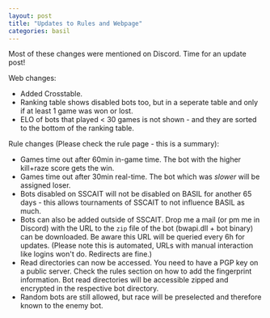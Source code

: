 ```yaml
---
layout: post
title: "Updates to Rules and Webpage"
categories: basil
---
```


Most of these changes were mentioned on Discord. Time for an update post!

Web changes:
* Added Crosstable.
* Ranking table shows disabled bots too, but in a seperate table and only if at least 1 game was won or lost.
* ELO of bots that played < 30 games is not shown - and they are sorted to the bottom of the ranking table.

Rule changes (Please check the rule page - this is a summary):
* Games time out after 60min in-game time. The bot with the higher kill+raze score gets the win.
* Games time out after 30min real-time. The bot which was *slower* will be assigned loser.
* Bots disabled on SSCAIT will not be disabled on BASIL for another 65 days - this allows tournaments of SSCAIT to not influence BASIL as much.
* Bots can also be added outside of SSCAIT. Drop me a mail (or pm me in Discord) with the URL to the `zip` file of the bot (bwapi.dll + bot binary) can be downloaded. Be aware this URL will be queried every 6h for updates. (Please note this is automated, URLs with manual interaction like logins won't do. Redirects are fine.)
* Read directories can now be accessed. You need to have a PGP key on a public server. Check the rules section on how to add the fingerprint information. Bot read directories will be accessible zipped and encrypted in the respective bot directory.
* Random bots are still allowed, but race will be preselected and therefore known to the enemy bot.
